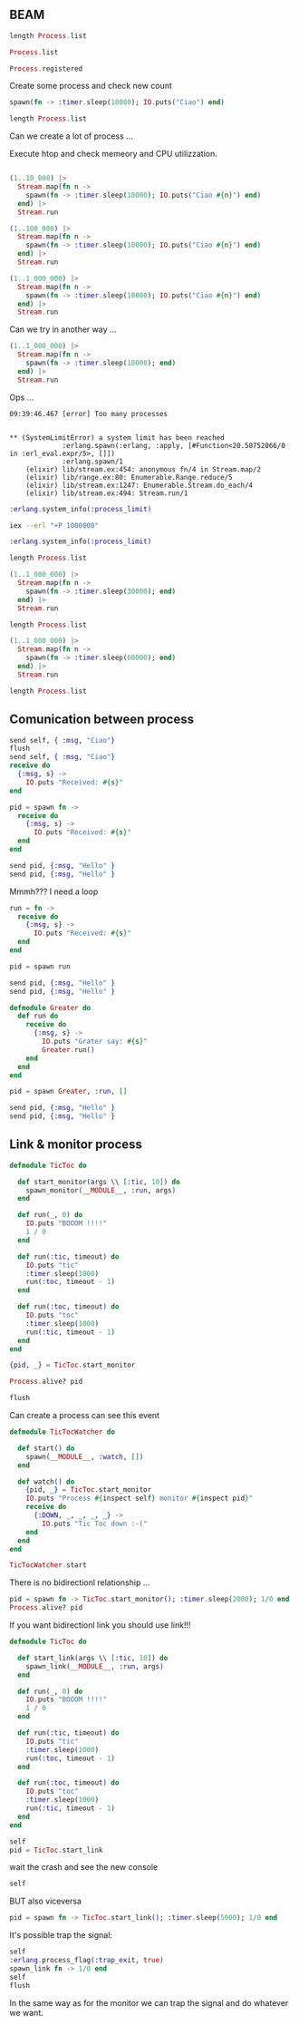 ## BEAM

```elixir
length Process.list

Process.list

Process.registered

```

Create some process and check new count

```elixir
spawn(fn -> :timer.sleep(10000); IO.puts("Ciao") end)

length Process.list

```

Can we create a lot of process ...

Execute htop and check memeory and CPU utilizzation.

```elixir

(1..10_000) |>
  Stream.map(fn n ->
    spawn(fn -> :timer.sleep(10000); IO.puts("Ciao #{n}") end)
  end) |>
  Stream.run

(1..100_000) |>
  Stream.map(fn n ->
    spawn(fn -> :timer.sleep(10000); IO.puts("Ciao #{n}") end)
  end) |>
  Stream.run

(1..1_000_000) |>
  Stream.map(fn n ->
    spawn(fn -> :timer.sleep(10000); IO.puts("Ciao #{n}") end)
  end) |>
  Stream.run

```
Can we try in another way ...

```elixir
(1..1_000_000) |>
  Stream.map(fn n ->
    spawn(fn -> :timer.sleep(10000); end)
  end) |>
  Stream.run

```

Ops ...

```
09:39:46.467 [error] Too many processes


** (SystemLimitError) a system limit has been reached
             :erlang.spawn(:erlang, :apply, [#Function<20.50752066/0 in :erl_eval.expr/5>, []])
             :erlang.spawn/1
    (elixir) lib/stream.ex:454: anonymous fn/4 in Stream.map/2
    (elixir) lib/range.ex:80: Enumerable.Range.reduce/5
    (elixir) lib/stream.ex:1247: Enumerable.Stream.do_each/4
    (elixir) lib/stream.ex:494: Stream.run/1
```


```elixir
:erlang.system_info(:process_limit)
```

```bash
iex --erl "+P 1000000"
```

```elixir
:erlang.system_info(:process_limit)

length Process.list

(1..1_000_000) |>
  Stream.map(fn n ->
    spawn(fn -> :timer.sleep(30000); end)
  end) |>
  Stream.run

length Process.list

(1..1_000_000) |>
  Stream.map(fn n ->
    spawn(fn -> :timer.sleep(60000); end)
  end) |>
  Stream.run

length Process.list
```
## Comunication between process

```elixir
send self, { :msg, "Ciao"}
flush
send self, { :msg, "Ciao"}
receive do
  {:msg, s} ->
    IO.puts "Received: #{s}"
end

pid = spawn fn ->
  receive do
    {:msg, s} ->
      IO.puts "Received: #{s}"
  end
end

send pid, {:msg, "Hello" }
send pid, {:msg, "Hello" }

```
 Mmmh??? I need a loop

```elixir
run = fn ->
  receive do
    {:msg, s} ->
      IO.puts "Received: #{s}"
  end
end

pid = spawn run

send pid, {:msg, "Hello" }
send pid, {:msg, "Hello" }

defmodule Greater do
  def run do
    receive do
      {:msg, s} ->
        IO.puts "Grater say: #{s}"
        Greater.run()
    end
  end
end

pid = spawn Greater, :run, []

send pid, {:msg, "Hello" }
send pid, {:msg, "Hello" }

```

## Link & monitor process

```elixir
defmodule TicToc do

  def start_monitor(args \\ [:tic, 10]) do
    spawn_monitor(__MODULE__, :run, args)
  end

  def run(_, 0) do
    IO.puts "BOOOM !!!!"
    1 / 0
  end

  def run(:tic, timeout) do
    IO.puts "tic"
    :timer.sleep(1000)
    run(:toc, timeout - 1)
  end

  def run(:toc, timeout) do
    IO.puts "toc"
    :timer.sleep(1000)
    run(:tic, timeout - 1)
  end
end

{pid, _} = TicToc.start_monitor

Process.alive? pid

flush
```

Can create a process can see this event

```elixir
defmodule TicTocWatcher do

  def start() do
    spawn(__MODULE__, :watch, [])
  end

  def watch() do
    {pid, _} = TicToc.start_monitor
    IO.puts "Process #{inspect self} monitor #{inspect pid}"
    receive do
      {:DOWN, _, _, _, _} ->
        IO.puts "Tic Toc down :-("
    end
  end
end

TicTocWatcher.start

```

There is no bidirectionl relationship ...

```elixir
pid = spawn fn -> TicToc.start_monitor(); :timer.sleep(2000); 1/0 end
Process.alive? pid
```

If you want bidirectionl link you should use link!!!

```elixir
defmodule TicToc do

  def start_link(args \\ [:tic, 10]) do
    spawn_link(__MODULE__, :run, args)
  end

  def run(_, 0) do
    IO.puts "BOOOM !!!!"
    1 / 0
  end

  def run(:tic, timeout) do
    IO.puts "tic"
    :timer.sleep(1000)
    run(:toc, timeout - 1)
  end

  def run(:toc, timeout) do
    IO.puts "toc"
    :timer.sleep(1000)
    run(:tic, timeout - 1)
  end
end

self
pid = TicToc.start_link
```
wait the crash and see the new console

```elixir
self
```

BUT also viceversa

```elixir
pid = spawn fn -> TicToc.start_link(); :timer.sleep(5000); 1/0 end
```

It's possible trap the signal:

```elixir
self
:erlang.process_flag(:trap_exit, true)
spawn_link fn -> 1/0 end
self
flush
```

In the same way as for the monitor we can trap the signal and do whatever we want.
